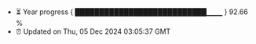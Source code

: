 - ⏳ Year progress { ███████████████████████████▁▁▁ } 92.66 %
- ⏰ Updated on Thu, 05 Dec 2024 03:05:37 GMT


